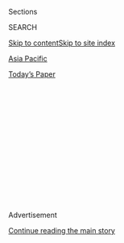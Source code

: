 <div id="app">

<div>

<div>

<div>

<div class="NYTAppHideMasthead css-1q2w90k e1suatyy0">

<div class="section css-ui9rw0 e1suatyy2">

<div class="css-eph4ug er09x8g0">

<div class="css-6n7j50">

</div>

<span class="css-1dv1kvn">Sections</span>

<div class="css-10488qs">

<span class="css-1dv1kvn">SEARCH</span>

</div>

[Skip to content](#site-content)[Skip to site index](#site-index)

</div>

<div id="masthead-section-label" class="css-1wr3we4 eaxe0e00">

[Asia
Pacific](https://www.nytimes.com/section/world/asia)

</div>

<div class="css-10698na e1huz5gh0">

</div>

</div>

<div id="masthead-bar-one" class="section hasLinks css-15hmgas e1csuq9d3">

<div class="css-uqyvli e1csuq9d0">

</div>

<div class="css-1uqjmks e1csuq9d1">

</div>

<div class="css-9e9ivx">

[](https://myaccount.nytimes.com/auth/login?response_type=cookie&client_id=vi)

</div>

<div class="css-1bvtpon e1csuq9d2">

[Today’s
Paper](https://www.nytimes.com/section/todayspaper)

</div>

</div>

</div>

</div>

<div data-aria-hidden="false">

<div id="site-content" data-role="main">

<div>

<div class="css-1aor85t" style="opacity:0.000000001;z-index:-1;visibility:hidden">

<div class="css-1hqnpie">

<div class="css-epjblv">

<span class="css-17xtcya">[Asia
Pacific](/section/world/asia)</span><span class="css-x15j1o">|</span><span class="css-fwqvlz">The
Populist Pastor Leading a Conservative Revival in South
Korea</span>

</div>

<div class="css-k008qs">

<div class="css-1iwv8en">

<span class="css-18z7m18"></span>

<div>

</div>

</div>

<span class="css-1n6z4y">https://nyti.ms/2rqGtjM</span>

<div class="css-1705lsu">

<div class="css-4xjgmj">

<div class="css-4skfbu" data-role="toolbar" data-aria-label="Social Media Share buttons, Save button, and Comments Panel with current comment count" data-testid="share-tools">

  - 
  - 
  - 
  - 
    
    <div class="css-6n7j50">
    
    </div>

  - 

</div>

</div>

</div>

</div>

</div>

</div>

<div class="css-13pd83m">

</div>

<div id="top-wrapper" class="css-1sy8kpn">

<div id="top-slug" class="css-l9onyx">

Advertisement

</div>

[Continue reading the main
story](#after-top)

<div class="ad top-wrapper" style="text-align:center;height:100%;display:block;min-height:250px">

<div id="top" class="place-ad" data-position="top" data-size-key="top">

</div>

</div>

<div id="after-top">

</div>

</div>

<div>

<div id="sponsor-wrapper" class="css-1hyfx7x">

<div id="sponsor-slug" class="css-19vbshk">

Supported by

</div>

[Continue reading the main
story](#after-sponsor)

<div id="sponsor" class="ad sponsor-wrapper" style="text-align:center;height:100%;display:block">

</div>

<div id="after-sponsor">

</div>

</div>

<div class="css-186x18t">

The Saturday profile

</div>

<div class="css-1vkm6nb ehdk2mb0">

# The Populist Pastor Leading a Conservative Revival in South Korea

</div>

Invoking God, patriotism and family values, the Rev. Jun Kwang-hoon is
creating a backlash against the “Communizing” government of President
Moon Jae-in.

<div class="css-79elbk" data-testid="photoviewer-wrapper">

<div class="css-z3e15g" data-testid="photoviewer-wrapper-hidden">

</div>

<div class="css-1a48zt4 ehw59r15" data-testid="photoviewer-children">

![<span class="css-16f3y1r e13ogyst0" data-aria-hidden="true">Crowds
react as the Rev. Jun Kwang-hoon, left, along with his English
translator, gives a sermon this month near the Blue House, the
presidential house, in Seoul, South
Korea.</span><span class="css-cnj6d5 e1z0qqy90" itemprop="copyrightHolder"><span class="css-1ly73wi e1tej78p0">Credit...</span><span><span>Jean
Chung for The New York
Times</span></span></span>](https://static01.nyt.com/images/2019/12/08/world/08skorea-profile-1sub/merlin_164197812_04c8e51c-bdbc-4a28-b777-0f2d61961272-articleLarge.jpg?quality=75&auto=webp&disable=upscale)

</div>

</div>

<div class="css-18e8msd">

<div class="css-vp77d3 epjyd6m0">

<div class="css-hus3qt ey68jwv0" data-aria-hidden="true">

[![Choe
Sang-Hun](https://static01.nyt.com/images/2018/07/18/multimedia/author-choe-sang-hun/author-choe-sang-hun-thumbLarge.png
"Choe Sang-Hun")](https://www.nytimes.com/by/choe-sang-hun)

</div>

<div class="css-1baulvz">

By [<span class="css-1baulvz last-byline" itemprop="name">Choe
Sang-Hun</span>](https://www.nytimes.com/by/choe-sang-hun)

</div>

</div>

  - 
    
    <div class="css-ld3wwf e16638kd2">
    
    Published Nov. 8, 2019Updated Nov. 11,
    2019
    
    </div>

  - 
    
    <div class="css-4xjgmj">
    
    <div class="css-pvvomx" data-role="toolbar" data-aria-label="Social Media Share buttons, Save button, and Comments Panel with current comment count" data-testid="share-tools">
    
      - 
      - 
      - 
      - 
        
        <div class="css-6n7j50">
        
        </div>
    
      - 
    
    </div>
    
    </div>

</div>

</div>

<div class="section meteredContent css-1r7ky0e" name="articleBody" itemprop="articleBody">

<div class="css-1fanzo5 StoryBodyCompanionColumn">

<div class="css-53u6y8">

SEOUL, South Korea​ — Supporters credit him with “Moses’ leadership​ and
Solomon’s wisdom​.” Detractors invoke labels like “narcissistic
demagogue” and “fake prophet.”

Whatever else the Rev. Jun Kwang-hoon may be called, there is no denying
that the 63-year-old Presbyterian pastor has become a force to be
reckoned with in South Korea, spearheading a conservative pushback
against President Moon Jae-in. Once dismissed as a crank, Mr. Jun has
attracted huge crowds to [his
rallies](https://www.nytimes.com/2019/10/12/world/asia/south-korea-protests.html?searchResultPosition=4)
in central Seoul in recent weeks, forcing Mr. Moon’s justice minister,
[Cho
Kuk](https://www.nytimes.com/2019/10/14/world/asia/south-korea-cho-kuk-resigns.html?searchResultPosition=3)​,
to step down. He is also demanding Mr. Moon’s resignation, ​calling it
“an order from the Lord.”

“We cannot let a madman drive a car,” Mr. Jun said about Mr. Moon during
an interview, a reference to a comment by a German pastor, Dietrich
Bonhoeffer, [on Hitler](https://www.azquotes.com/quote/917469). He adds,
without evidence: “Moon Jae-in is the main North Korean spy.”

Mr. Jun rouses his crowds, mostly older Christians, by constantly
repeating such incendiary but easy-to-remember tag lines. Progressive
leaders like Mr. Moon are “Communizing” South Korea, he says. Those
“followers of North Korea” are “driving the country to ruin” by prying
South Korea away from the United States and taking it closer to North
Korea and China​, he warns​.

</div>

</div>

<div class="css-1fanzo5 StoryBodyCompanionColumn">

<div class="css-53u6y8">

Mr. Jun’s rise shares many aspects with the surge of Western right-wing
populism: an appeal to patriotism and nativism; a penchant for
ideological and anti-immigrant slurs; a frequent invocation of God and
tradition; and the use of alternative news sources on social media to
spread resentment and stoke fear that the country is in danger of
“collapsing” or being “wiped off the face of the Earth.”

Not surprisingly, Mr. Jun is a great admirer of President Trump. When
Mr. Trump visited Seoul in 2017, Mr. Jun’s church members took to the
streets, holding placards that read, “God be with President Trump” or
“We pray for President Trump.” He says American evangelical Christians
were “cheated by Obama” and elected Mr. Trump to prevent the United
States from being Islamized through immigration.

Mr. Jun says South Korea is “a child of the United States” because the
Americans liberated Korea from Japanese colonial rule at the end of
World War II and defended it from Communist invaders during the 1950-53
Korean War. His rallies feature as many [American
flags](https://www.youtube.com/watch?v=rJ1zzu9xLMk)as South Korean.
Speaker after speaker calls anyone they suspect of undermining the
alliance with Washington “evil” or “Satan,” while the crowds​ respond
with “Amen\!” or “Hallelujah\!”

​The chances of Mr. Moon resigning are all but nil, and analysts treat
Mr. Jun as a quixotic firebrand whose flame will eventually peter out.
But in past months, the pastor has brewed a political firestorm by
exploiting two powerful sentiments: a fear of North Korea that is
widespread among older South Koreans and [growing
discontent](https://www.nytimes.com/2019/10/21/world/asia/south-korea-cho-kuk-gold-spoon-elite.html?searchResultPosition=2)
over an ailing domestic economy.

</div>

</div>

<div class="css-79elbk" data-testid="photoviewer-wrapper">

<div class="css-z3e15g" data-testid="photoviewer-wrapper-hidden">

</div>

<div class="css-1a48zt4 ehw59r15" data-testid="photoviewer-children">

![<span class="css-16f3y1r e13ogyst0" data-aria-hidden="true">Crowds
pray and speak in tongues as the Rev. Jun Kwang-hoon lead prayer
gathering in
Seoul.</span><span class="css-cnj6d5 e1z0qqy90" itemprop="copyrightHolder"><span class="css-1ly73wi e1tej78p0">Credit...</span><span>Jean
Chung for The New York
Times</span></span>](https://static01.nyt.com/images/2019/12/08/world/08skorea-profile-3/merlin_164197980_2dfcce77-9e25-47c6-b33e-718e283ca009-articleLarge.jpg?quality=75&auto=webp&disable=upscale)

</div>

</div>

<div class="css-1fanzo5 StoryBodyCompanionColumn">

<div class="css-53u6y8">

Mr. Moon’s office initially dismissed Mr. Jun’s [expletive-ridden
diatribes](https://www.youtube.com/watch?v=pjyYe_vhLmY) against the
president as “not worth commenting upon.” But last month, Mr. Moon’s
Democratic Party asked the police to investigate Mr. Jun on charges of
inciting sedition after he [exhorted followers to join a band of
“martyrs”](https://www.youtube.com/watch?v=ntrDZvMqomw) who would
invade Mr. Moon’s presidential Blue House to topple him.

</div>

</div>

<div class="css-1fanzo5 StoryBodyCompanionColumn">

<div class="css-53u6y8">

“His rallies could be off-putting to non-Christians because they look
like church revival meetings, and some of his remarks, like his claim
that Moon is a North Korean spy, sound over-the-top and propagandistic,”
said Hwang Gui-hag, editor in chief of the Seoul-based Law Times, which
specializes in church law and news. “But the thing is, his strategy
works, making him a force that cannot be ignored.”

Mr. Jun​ was born in Yecheon, in central South Korea, the eldest son in
a deeply religious family that was converted ​by American missionaries
​who ​reached​ their village ​by river more than a century ago.

He reached a defining moment in his life when, falling behind in his
school classes, he was sent to live with a relative who was a pastor. By
day he attended a vocational high school in electronics. At night, the
Princeton-educated pastor taught Mr. Jun English and had him read
widely, including the biography of South Korea’s autocratic founding
president, Syngman Rhee, another Princeton-educated Christian, who
relied on humanitarian aid from American churches and favored fellow
Christians in his government.

Mr. Jun said he was strongly influenced by the pastor, who was dedicated
to the rights of the urban poor. Schooled in the idea that the church
could serve as an instrument for social and political change, he
enrolled in a seminary after high school.

“Throughout history, the church has always been a political
organization,” Mr. Jun said.

South Korea’s churches have a history of political activism. Progressive
pastors and priests campaigned against the military dictators who ruled
the country in past decades. But conservative pastors equate religious
faith with anti-Communist patriotism. Many of the mega churches in
Seoul, with congregations of tens of thousands, were founded by
evangelical Christians who fled Communist persecution ​in North Korea
​​before the Korean
War​.

</div>

</div>

<div class="css-79elbk" data-testid="photoviewer-wrapper">

<div class="css-z3e15g" data-testid="photoviewer-wrapper-hidden">

</div>

<div class="css-1a48zt4 ehw59r15" data-testid="photoviewer-children">

<div class="css-1xdhyk6 erfvjey0">

<span class="css-1ly73wi e1tej78p0">Image</span>

<div class="css-zjzyr8">

<div data-testid="lazyimage-container" style="height:257.77777777777777px">

</div>

</div>

</div>

<span class="css-16f3y1r e13ogyst0" data-aria-hidden="true">The Rev. Jun
Kwang-hoon this
month.</span><span class="css-cnj6d5 e1z0qqy90" itemprop="copyrightHolder"><span class="css-1ly73wi e1tej78p0">Credit...</span><span>Jean
Chung for The New York Times</span></span>

</div>

</div>

<div class="css-1fanzo5 StoryBodyCompanionColumn">

<div class="css-53u6y8">

Mr. Jun said he began organizing his “patriots’ rallies” in 2005, after
his high school son came home one day to say that President George W.
Bush ​should be killed. The episode convinced him that unionized
progressive teachers were poisoning children with anti-American and
pro-North Korean ideology.

Mr. Jun’s [Sarang Jeil
Church](https://www.youtube.com/watch?v=FuhLN8-Uqjk&list=UUQM0Zn_5zHh8zdGrfBbAekg&index=12)
in Seoul claims a congregation of 5,000, and while his profile is
rising, local news outlets have tended to write about him only to
ridicule his ideas.

He once said South Korea should boost its birthrates, one of the world’s
lowest, by punishing families that produce fewer than five children. He
also said that South Korea should Christianize itself by incarcerating
all Buddhist monks on an island. ​He once remarked that he was so
trusted in his church that female members ​would “take their panties
off​”​ before him if he ​told them to.

Mr. Jun dismisses those remarks, saying either that he did not mean them
literally or that the news media had quoted him out of context. ​

But ​Mr. Jun ​still ​calls abortion “murder” and says homosexuality
makes the world “dirty.” His sermons brim with [Islamophobic
messages,](https://www.youtube.com/watch?v=5ObAfx2ZuJ4&list=UUQM0Zn_5zHh8zdGrfBbAekg&index=14)and
he routinely calls Arab immigrants potential “terrorists.”

In January, Mr. Jun ​won an important political perch when he ​was
elected head of the Christian Council of Korea, ​an umbrella group for
conservative churches.

When he held news conferences with his new title in June to demand Mr.
Moon’s resignation, rival pastors called him “[a son of
vipers.”](https://www.youtube.com/watch?v=JyNeAT7LCQg) The National
Council of Churches in Korea denounced him for leading his followers
into “mass hysteria” through lies and fake statistics.

</div>

</div>

<div class="css-1fanzo5 StoryBodyCompanionColumn">

<div class="css-53u6y8">

Still, most South Koreans did not take Mr. Jun seriously until Mr.
Moon’s appointment of Mr. Cho as justice minister in August. Following
news reports of a slew of ethical lapses in Mr. Cho’s family, Mr. Jun
pounced. As public ire soared, his weekend rallies ballooned into some
of the largest anti-government protests South Korea has seen in years.

Mr. Jun has strong supporters among right-wing YouTube channels, which
live-stream his rallies and promote viral narratives that spread
resentment and polarize​ the society​. Mr. Jun runs his [own YouTube
channel](http://youtube.com/channel/UC1qldNOqaqIY2PwhbVwIhWA) and helps
fund like-minded YouTubers. He is also sponsoring the Christian Liberty
Party, which hopes to become the first faith-based political party to
win a seat in Parliament in April.

Each night, hundreds of Mr. Jun’s followers camp out near Mr. Moon’s
office to demand his resignation. When Mr. Jun appears in the morning,
some rush to him offering cash donations and seeking his blessing. Some
come from afar, like Kim Seok-nam, 69, ​who ​flew from Sacramento,
Calif., ​to join the sit-in for a few days. “He is a latter-day
prophet​,” Ms. Kim said after Mr. Jun blessed her with a prayer,
putting his hand on her head, while she knelt and wept​. She said she
has donated $4,000 to Mr. Jun’s cause.

</div>

</div>

<div>

</div>

<div class="css-1fanzo5 StoryBodyCompanionColumn">

<div class="css-53u6y8">

“It’s the work of the Holy Spirit,” Mr. Jun said, when asked about his
success. “It’s not me, but people’s anger against Moon that brought them
out to my rallies.”

</div>

</div>

</div>

<div>

</div>

<div>

</div>

<div>

</div>

<div>

<div id="bottom-wrapper" class="css-1ede5it">

<div id="bottom-slug" class="css-l9onyx">

Advertisement

</div>

[Continue reading the main
story](#after-bottom)

<div id="bottom" class="ad bottom-wrapper" style="text-align:center;height:100%;display:block;min-height:90px">

</div>

<div id="after-bottom">

</div>

</div>

</div>

</div>

</div>

## Site Index

<div>

</div>

## Site Information Navigation

  - [© <span>2020</span> <span>The New York Times
    Company</span>](https://help.nytimes.com/hc/en-us/articles/115014792127-Copyright-notice)

<!-- end list -->

  - [NYTCo](https://www.nytco.com/)
  - [Contact
    Us](https://help.nytimes.com/hc/en-us/articles/115015385887-Contact-Us)
  - [Work with us](https://www.nytco.com/careers/)
  - [Advertise](https://nytmediakit.com/)
  - [T Brand Studio](http://www.tbrandstudio.com/)
  - [Your Ad
    Choices](https://www.nytimes.com/privacy/cookie-policy#how-do-i-manage-trackers)
  - [Privacy](https://www.nytimes.com/privacy)
  - [Terms of
    Service](https://help.nytimes.com/hc/en-us/articles/115014893428-Terms-of-service)
  - [Terms of
    Sale](https://help.nytimes.com/hc/en-us/articles/115014893968-Terms-of-sale)
  - [Site
    Map](https://spiderbites.nytimes.com)
  - [Help](https://help.nytimes.com/hc/en-us)
  - [Subscriptions](https://www.nytimes.com/subscription?campaignId=37WXW)

</div>

</div>

</div>

</div>
